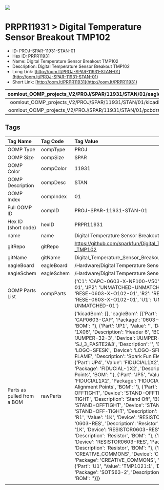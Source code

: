 


  
![][im]
# PRPR11931 > Digital Temperature Sensor Breakout   TMP102

- ID: PROJ-SPAR-11931-STAN-01
- Hex ID: PRPR11931
- Name: Digital Temperature Sensor Breakout   TMP102
- Description: Digital Temperature Sensor Breakout   TMP102
- Long Link: [http://oom.lt/PROJ-SPAR-11931-STAN-01](http://oom.lt/PROJ-SPAR-11931-STAN-01)
- Short Link: [http://oom.lt/PRPR11931](http://oom.lt/PRPR11931)
  

|oomlout_OOMP_projects_V2/PROJ/SPAR/11931/STAN/01/eagleImage.png|oomlout_OOMP_projects_V2/PROJ/SPAR/11931/STAN/01/eagleSchemImage.png|oomlout_OOMP_projects_V2/PROJ/SPAR/11931/STAN/01/kicadPcb3dFront.png|oomlout_OOMP_projects_V2/PROJ/SPAR/11931/STAN/01/kicadPcb3dBack.png|
| :---: | :---: | :---: | :---: |
|oomlout_OOMP_projects_V2/PROJ/SPAR/11931/STAN/01/kicadPcb3d.png|oomlout_OOMP_projects_V2/PROJ/SPAR/11931/STAN/01/bomBack.png|oomlout_OOMP_projects_V2/PROJ/SPAR/11931/STAN/01/bomFront.png|oomlout_OOMP_projects_V2/PROJ/SPAR/11931/STAN/01/pcbdraw.svg|
|oomlout_OOMP_projects_V2/PROJ/SPAR/11931/STAN/01/pcbdrawBack.svg||||

## Tags
  

|Tag Name|Tag Code|Tag Value|
| :--- | :--- | :--- |
|OOMP Type|oompType|PROJ|
|OOMP Size|oompSize|SPAR|
|OOMP Color|oompColor|11931|
|OOMP Description|oompDesc|STAN|
|OOMP Index|oompIndex|01|
|Full OOMP ID|oompID|PROJ-SPAR-11931-STAN-01|
|Hex ID (short code)|hexID|PRPR11931|
|name|name|Digital Temperature Sensor Breakout   TMP102|
|gitRepo|gitRepo|https://github.com/sparkfun/Digital_Temperature_Sensor_Breakout_-_TMP102|
|gitName|gitName|Digital_Temperature_Sensor_Breakout_-_TMP102|
|eagleBoard|eagleBoard|/Hardware/Digital Temperature Sensor Breakout - TMP102.brd|
|eagleSchem|eagleSchem|/Hardware/Digital Temperature Sensor Breakout - TMP102.sch|
|OOMP Parts List|oompParts|{'C1': 'CAPC-0603-X-NF100-V50', 'JP1': 'HEAD-I01-X-PI06-01', 'JP2': 'UNMATCHED-UNMATCHED-X-UNMATCHED-01', 'R1': 'RESE-0603-X-O102-01', 'R2': 'RESE-0603-X-O102-01', 'R3': 'RESE-0603-X-O102-01', 'U1': 'UNMATCHED-UNMATCHED-X-UNMATCHED-01'}|
|Parts as pulled from a BOM|rawParts|{'kicadBom': [], 'eagleBom': [{'Part': 'C1', 'Value': '0.1uF', 'Device': 'CAP0603-CAP', 'Package': '0603-CAP', 'Description': 'Capacitor', 'BOM': ''}, {'Part': 'JP1', 'Value': '', 'Device': 'M06SIP', 'Package': '1X06', 'Description': 'Header 6', 'BOM': ''}, {'Part': 'JP2', 'Value': 'JUMPER-32-3', 'Device': 'JUMPER-32-3', 'Package': 'SJ_3_PASTE2&3', 'Description': '', 'BOM': ''}, {'Part': 'JP3', 'Value': 'LOGO-SFESK', 'Device': 'LOGO-SFESK', 'Package': 'SFE-LOGO-FLAME', 'Description': 'Spark Fun Electronics PCB Logo', 'BOM': ''}, {'Part': 'JP4', 'Value': 'FIDUCIAL1X2', 'Device': 'FIDUCIAL1X2', 'Package': 'FIDUCIAL-1X2', 'Description': 'Fiducial Alignment Points', 'BOM': ''}, {'Part': 'JP5', 'Value': 'FIDUCIAL1X2', 'Device': 'FIDUCIAL1X2', 'Package': 'FIDUCIAL-1X2', 'Description': 'Fiducial Alignment Points', 'BOM': ''}, {'Part': 'JP6', 'Value': 'STAND-OFFTIGHT', 'Device': 'STAND-OFFTIGHT', 'Package': 'STAND-OFF-TIGHT', 'Description': 'Stand Off', 'BOM': ''}, {'Part': 'JP7', 'Value': 'STAND-OFFTIGHT', 'Device': 'STAND-OFFTIGHT', 'Package': 'STAND-OFF-TIGHT', 'Description': 'Stand Off', 'BOM': ''}, {'Part': 'R1', 'Value': '1K', 'Device': 'RESISTOR0603-RES', 'Package': '0603-RES', 'Description': 'Resistor', 'BOM': ''}, {'Part': 'R2', 'Value': '1K', 'Device': 'RESISTOR0603-RES', 'Package': '0603-RES', 'Description': 'Resistor', 'BOM': ''}, {'Part': 'R3', 'Value': '1K', 'Device': 'RESISTOR0603-RES', 'Package': '0603-RES', 'Description': 'Resistor', 'BOM': ''}, {'Part': 'U$2', 'Value': 'CREATIVE_COMMONS', 'Device': 'CREATIVE_COMMONS', 'Package': 'CREATIVE_COMMONS', 'Description': '', 'BOM': ''}, {'Part': 'U1', 'Value': 'TMP1021:1', 'Device': 'TMP1021:1', 'Package': 'SOT563-2', 'Description': 'I2C degC temp sensor', 'BOM': ''}]}|
||||



[im]: PROJ/SPAR/11931/STAN/01/kicadPcb3d_450.png
